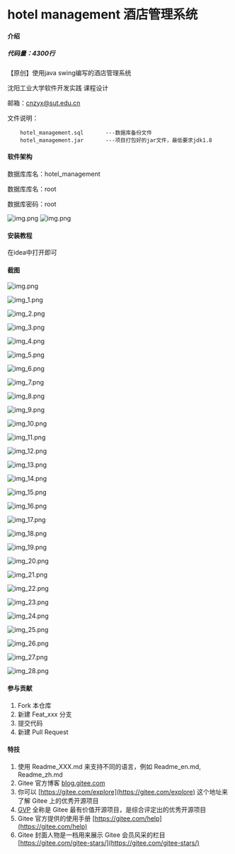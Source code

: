 # hotel management 酒店管理系统

#### 介绍

##### 代码量：4300行


【原创】使用java swing编写的酒店管理系统

沈阳工业大学软件开发实践 课程设计

邮箱：cnzyx@sut.edu.cn

文件说明：
```    
    hotel_management.sql       ---数据库备份文件
    hotel_management.jar       ---项目打包好的jar文件，最低要求jdk1.8
```
#### 软件架构
数据库库名：hotel_management

数据库库名：root

数据库密码：root

![img.png](image/1.png)
![img.png](image/2.png)

#### 安装教程

在idea中打开即可

#### 截图

![img.png](image/img.png)

![img_1.png](image/img_1.png)

![img_2.png](image/img_2.png)

![img_3.png](image/img_3.png)

![img_4.png](image/img_4.png)

![img_5.png](image/img_5.png)

![img_6.png](image/img_6.png)

![img_7.png](image/img_7.png)

![img_8.png](image/img_8.png)

![img_9.png](image/img_9.png)

![img_10.png](image/img_10.png)

![img_11.png](image/img_11.png)

![img_12.png](image/img_12.png)

![img_13.png](image/img_13.png)

![img_14.png](image/img_14.png)

![img_15.png](image/img_15.png)

![img_16.png](image/img_16.png)

![img_17.png](image/img_17.png)

![img_18.png](image/img_18.png)

![img_19.png](image/img_19.png)

![img_20.png](image/img_20.png)

![img_21.png](image/img_21.png)

![img_22.png](image/img_22.png)

![img_23.png](image/img_23.png)

![img_24.png](image/img_24.png)

![img_25.png](image/img_25.png)

![img_26.png](image/img_26.png)

![img_27.png](image/img_27.png)

![img_28.png](image/img_28.png)

#### 参与贡献

1.  Fork 本仓库
2.  新建 Feat_xxx 分支
3.  提交代码
4.  新建 Pull Request


#### 特技

1.  使用 Readme\_XXX.md 来支持不同的语言，例如 Readme\_en.md, Readme\_zh.md
2.  Gitee 官方博客 [blog.gitee.com](https://blog.gitee.com)
3.  你可以 [https://gitee.com/explore](https://gitee.com/explore) 这个地址来了解 Gitee 上的优秀开源项目
4.  [GVP](https://gitee.com/gvp) 全称是 Gitee 最有价值开源项目，是综合评定出的优秀开源项目
5.  Gitee 官方提供的使用手册 [https://gitee.com/help](https://gitee.com/help)
6.  Gitee 封面人物是一档用来展示 Gitee 会员风采的栏目 [https://gitee.com/gitee-stars/](https://gitee.com/gitee-stars/)
